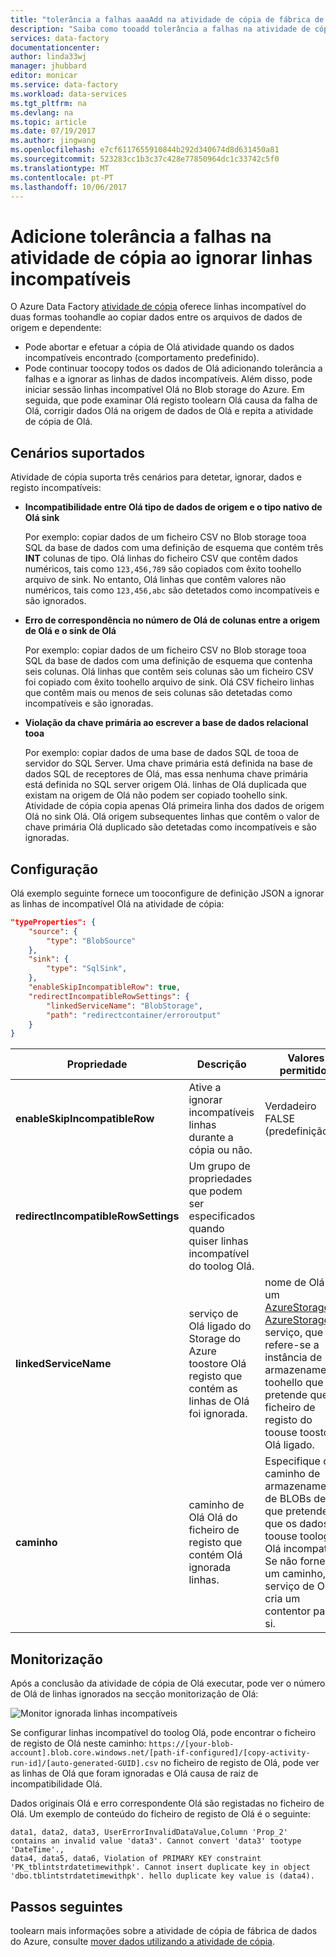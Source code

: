 ```yaml
---
title: "tolerância a falhas aaaAdd na atividade de cópia de fábrica de dados do Azure por ignorar linhas incompatíveis | Microsoft Docs"
description: "Saiba como tooadd tolerância a falhas na atividade de cópia de fábrica de dados do Azure por ignorar linhas incompatíveis durante a cópia"
services: data-factory
documentationcenter: 
author: linda33wj
manager: jhubbard
editor: monicar
ms.service: data-factory
ms.workload: data-services
ms.tgt_pltfrm: na
ms.devlang: na
ms.topic: article
ms.date: 07/19/2017
ms.author: jingwang
ms.openlocfilehash: e7cf6117655910844b292d340674d8d631450a81
ms.sourcegitcommit: 523283cc1b3c37c428e77850964dc1c33742c5f0
ms.translationtype: MT
ms.contentlocale: pt-PT
ms.lasthandoff: 10/06/2017
---
```

# <a name="add-fault-tolerance-in-copy-activity-by-skipping-incompatible-rows"></a>Adicione tolerância a falhas na atividade de cópia ao ignorar linhas incompatíveis

O Azure Data Factory [atividade de cópia](data-factory-data-movement-activities.md) oferece linhas incompatível do duas formas toohandle ao copiar dados entre os arquivos de dados de origem e dependente:

- Pode abortar e efetuar a cópia de Olá atividade quando os dados incompatíveis encontrado (comportamento predefinido).
- Pode continuar toocopy todos os dados de Olá adicionando tolerância a falhas e a ignorar as linhas de dados incompatíveis. Além disso, pode iniciar sessão linhas incompatível Olá no Blob storage do Azure. Em seguida, que pode examinar Olá registo toolearn Olá causa da falha de Olá, corrigir dados Olá na origem de dados de Olá e repita a atividade de cópia de Olá.

## <a name="supported-scenarios"></a>Cenários suportados
Atividade de cópia suporta três cenários para detetar, ignorar, dados e registo incompatíveis:

- **Incompatibilidade entre Olá tipo de dados de origem e o tipo nativo de Olá sink**

    Por exemplo: copiar dados de um ficheiro CSV no Blob storage tooa SQL da base de dados com uma definição de esquema que contém três **INT** colunas de tipo. Olá linhas do ficheiro CSV que contêm dados numéricos, tais como `123,456,789` são copiados com êxito toohello arquivo de sink. No entanto, Olá linhas que contêm valores não numéricos, tais como `123,456,abc` são detetados como incompatíveis e são ignorados.

- **Erro de correspondência no número de Olá de colunas entre a origem de Olá e o sink de Olá**

    Por exemplo: copiar dados de um ficheiro CSV no Blob storage tooa SQL da base de dados com uma definição de esquema que contenha seis colunas. Olá linhas que contêm seis colunas são um ficheiro CSV foi copiado com êxito toohello arquivo de sink. Olá CSV ficheiro linhas que contêm mais ou menos de seis colunas são detetadas como incompatíveis e são ignoradas.

- **Violação da chave primária ao escrever a base de dados relacional tooa**

    Por exemplo: copiar dados de uma base de dados SQL de tooa de servidor do SQL Server. Uma chave primária está definida na base de dados SQL de receptores de Olá, mas essa nenhuma chave primária está definida no SQL server origem Olá. linhas de Olá duplicada que existam na origem de Olá não podem ser copiado toohello sink. Atividade de cópia copia apenas Olá primeira linha dos dados de origem Olá no sink Olá. Olá origem subsequentes linhas que contêm o valor de chave primária Olá duplicado são detetadas como incompatíveis e são ignoradas.

## <a name="configuration"></a>Configuração
Olá exemplo seguinte fornece um tooconfigure de definição JSON a ignorar as linhas de incompatível Olá na atividade de cópia:

```json
"typeProperties": {
    "source": {
        "type": "BlobSource"
    },
    "sink": {
        "type": "SqlSink",
    },         
    "enableSkipIncompatibleRow": true,           
    "redirectIncompatibleRowSettings": {
        "linkedServiceName": "BlobStorage",
        "path": "redirectcontainer/erroroutput"
    }
}
```

| Propriedade | Descrição | Valores permitidos | Necessário |
| --- | --- | --- | --- |
| **enableSkipIncompatibleRow** | Ative a ignorar incompatíveis linhas durante a cópia ou não. | Verdadeiro<br/>FALSE (predefinição) | Não |
| **redirectIncompatibleRowSettings** | Um grupo de propriedades que podem ser especificados quando quiser linhas incompatível do toolog Olá. | &nbsp; | Não |
| **linkedServiceName** | serviço de Olá ligado do Storage do Azure toostore Olá registo que contém as linhas de Olá foi ignorada. | nome de Olá de um [AzureStorage](data-factory-azure-blob-connector.md#azure-storage-linked-service) ou [AzureStorageSas](data-factory-azure-blob-connector.md#azure-storage-sas-linked-service) serviço, que se refere-se a instância de armazenamento toohello que pretende que o ficheiro de registo do toouse toostore Olá ligado. | Não |
| **caminho** | caminho de Olá Olá do ficheiro de registo que contém Olá ignorada linhas. | Especifique o caminho de armazenamento de BLOBs de Olá que pretende que os dados do toouse toolog Olá incompatível. Se não fornecer um caminho, o serviço de Olá cria um contentor para si. | Não |

## <a name="monitoring"></a>Monitorização
Após a conclusão da atividade de cópia de Olá executar, pode ver o número de Olá de linhas ignorados na secção monitorização de Olá:

![Monitor ignorada linhas incompatíveis](./media/data-factory-copy-activity-fault-tolerance/skip-incompatible-rows-monitoring.png)

Se configurar linhas incompatível do toolog Olá, pode encontrar o ficheiro de registo de Olá neste caminho: `https://[your-blob-account].blob.core.windows.net/[path-if-configured]/[copy-activity-run-id]/[auto-generated-GUID].csv` no ficheiro de registo de Olá, pode ver as linhas de Olá que foram ignoradas e Olá causa de raiz de incompatibilidade Olá.

Dados originais Olá e erro correspondente Olá são registadas no ficheiro de Olá. Um exemplo de conteúdo do ficheiro de registo de Olá é o seguinte:
```
data1, data2, data3, UserErrorInvalidDataValue,Column 'Prop_2' contains an invalid value 'data3'. Cannot convert 'data3' tootype 'DateTime'.,
data4, data5, data6, Violation of PRIMARY KEY constraint 'PK_tblintstrdatetimewithpk'. Cannot insert duplicate key in object 'dbo.tblintstrdatetimewithpk'. hello duplicate key value is (data4).
```

## <a name="next-steps"></a>Passos seguintes
toolearn mais informações sobre a atividade de cópia de fábrica de dados do Azure, consulte [mover dados utilizando a atividade de cópia](data-factory-data-movement-activities.md).
